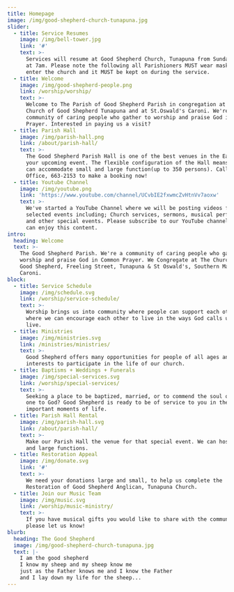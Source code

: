 ```yaml
---
title: Homepage
image: /img/good-shepherd-church-tunapuna.jpg
slider:
  - title: Service Resumes
    image: /img/bell-tower.jpg
    link: '#'
    text: >-
      Services will resume at Good Shepherd Church, Tunapuna from Sunday 21 June
      at 7am. Please note the following all Parishioners MUST wear masks to
      enter the church and it MUST be kept on during the service.
  - title: Welcome
    image: /img/good-shepherd-people.png
    link: /worship/worship/
    text: >-
      Welcome to The Parish of Good Shepherd Parish in congregation at the
      Church of Good Shepherd Tunapuna and at St.Oswald's Caroni. We're a
      community of caring people who gather to worship and praise God in Common
      Prayer. Interested in paying us a visit?
  - title: Parish Hall
    image: /img/parish-hall.png
    link: /about/parish-hall/
    text: >-
      The Good Shepherd Parish Hall is one of the best venues in the East for
      your upcoming event. The flexible configuration of the Hall means that we
      can accommodate small and large function(up to 350 persons). Call the
      Office, 663-2153 to make a booking now!
  - title: Youtube Channel
    image: /img/youtube.png
    link: 'https://www.youtube.com/channel/UCvbIE2fxwmcZvHtnVv7aoxw'
    text: >-
      We've started a YouTube Channel where we will be posting videos from
      selected events including; Church services, sermons, musical performances
      and other special events. Please subscribe to our YouTube channel so you
      can enjoy this content.
intro:
  heading: Welcome
  text: >-
    The Good Shepherd Parish. We're a community of caring people who gather to
    worship and praise God in Common Prayer. We Congregate at The Church of the
    Good Shepherd, Freeling Street, Tunapuna & St Oswald's, Southern Main Road,
    Caroni.
block:
  - title: Service Schedule
    image: /img/schedule.svg
    link: /worship/service-schedule/
    text: >-
      Worship brings us into community where people can support each other and
      where we can encourage each other to live in the ways God calls us to
      live.
  - title: Ministries
    image: /img/ministries.svg
    link: /ministries/ministries/
    text: >-
      Good Shepherd offers many opportunities for people of all ages and
      interests to participate in the life of our church.
  - title: Baptisms + Weddings + Funerals
    image: /img/special-services.svg
    link: /worship/special-services/
    text: >-
      Seeking a place to be baptized, married, or to commend the soul of a loved
      one to God? Good Shepherd is ready to be of service to you in these
      important moments of life.
  - title: Parish Hall Rental
    image: /img/parish-hall.svg
    link: /about/parish-hall/
    text: >-
      Make our Parish Hall the venue for that special event. We can host small
      and large functions.
  - title: Restoration Appeal
    image: /img/donate.svg
    link: '#'
    text: >-
      We need your donations large and small, to help us complete the
      Restoration of Good Shepherd Anglican, Tunapuna Church.
  - title: Join our Music Team
    image: /img/music.svg
    link: /worship/music-ministry/
    text: >-
      If you have musical gifts you would like to share with the community,
      please let us know!
blurb:
  heading: The Good Shepherd
  image: /img/good-shepherd-church-tunapuna.jpg
  text: |-
    I am the good shepherd
    I know my sheep and my sheep know me
    just as the Father knows me and I know the Father
    and I lay down my life for the sheep...
---
```


